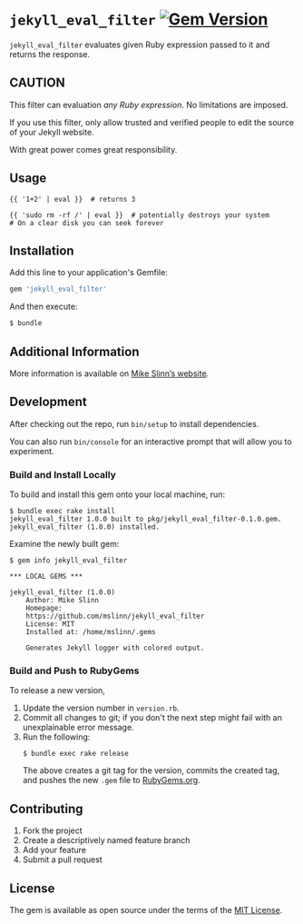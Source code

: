 `jekyll_eval_filter`
[![Gem Version](https://badge.fury.io/rb/jekyll_eval_filter.svg)](https://badge.fury.io/rb/jekyll_eval_filter)
===========

`jekyll_eval_filter` evaluates given Ruby expression passed to it and returns the response.


## CAUTION
This filter can evaluation *any Ruby expression*.
No limitations are imposed.

If you use this filter, only allow trusted and verified people to edit the source of your Jekyll website.

With great power comes great responsibility.


## Usage

```
{{ '1+2' | eval }}  # returns 3

{{ 'sudo rm -rf /' | eval }}  # potentially destroys your system
# On a clear disk you can seek forever
```

## Installation

Add this line to your application's Gemfile:

```ruby
gem 'jekyll_eval_filter'
```

And then execute:
```bash
$ bundle
```


## Additional Information
More information is available on
[Mike Slinn&rsquo;s website](https://www.mslinn.com/jekyll/10400-jekyll-plugin-template-collection.html).


## Development

After checking out the repo, run `bin/setup` to install dependencies.

You can also run `bin/console` for an interactive prompt that will allow you to experiment.


### Build and Install Locally
To build and install this gem onto your local machine, run:

```shell
$ bundle exec rake install
jekyll_eval_filter 1.0.0 built to pkg/jekyll_eval_filter-0.1.0.gem.
jekyll_eval_filter (1.0.0) installed.
```

Examine the newly built gem:
```
$ gem info jekyll_eval_filter

*** LOCAL GEMS ***

jekyll_eval_filter (1.0.0)
    Author: Mike Slinn
    Homepage:
    https://github.com/mslinn/jekyll_eval_filter
    License: MIT
    Installed at: /home/mslinn/.gems

    Generates Jekyll logger with colored output.
```


### Build and Push to RubyGems
To release a new version,
  1. Update the version number in `version.rb`.
  2. Commit all changes to git; if you don't the next step might fail with an unexplainable error message.
  3. Run the following:
     ```shell
     $ bundle exec rake release
     ```
     The above creates a git tag for the version, commits the created tag,
     and pushes the new `.gem` file to [RubyGems.org](https://rubygems.org).


## Contributing

1. Fork the project
2. Create a descriptively named feature branch
3. Add your feature
4. Submit a pull request


## License

The gem is available as open source under the terms of the [MIT License](https://opensource.org/licenses/MIT).
